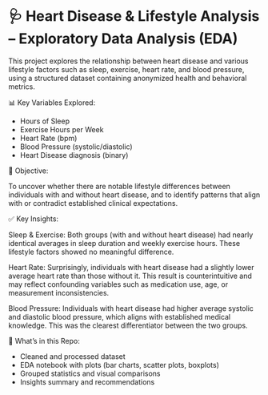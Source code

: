 # 🩺 Heart Disease & Lifestyle Analysis – Exploratory Data Analysis (EDA)

This project explores the relationship between heart disease and various lifestyle factors such as sleep, exercise, heart rate, and blood pressure, using a structured dataset containing anonymized health and behavioral metrics.

📊 Key Variables Explored:
- Hours of Sleep
- Exercise Hours per Week
- Heart Rate (bpm)
- Blood Pressure (systolic/diastolic)
- Heart Disease diagnosis (binary)

🧠 Objective:

To uncover whether there are notable lifestyle differences between individuals with and without heart disease, and to identify patterns that align with or contradict established clinical expectations.

✅ Key Insights:

Sleep & Exercise: Both groups (with and without heart disease) had nearly identical averages in sleep duration and weekly exercise hours. These lifestyle factors showed no meaningful difference.

Heart Rate: Surprisingly, individuals with heart disease had a slightly lower average heart rate than those without it. This result is counterintuitive and may reflect confounding variables such as medication use, age, or measurement inconsistencies.

Blood Pressure: Individuals with heart disease had higher average systolic and diastolic blood pressure, which aligns with established medical knowledge. This was the clearest differentiator between the two groups.

📁 What’s in this Repo:
- Cleaned and processed dataset
- EDA notebook with plots (bar charts, scatter plots, boxplots)
- Grouped statistics and visual comparisons
- Insights summary and recommendations
